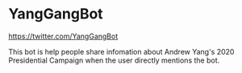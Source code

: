 # YangGangBot

https://twitter.com/YangGangBot

This bot is help people share infomation about Andrew Yang's 2020 Presidential Campaign when the user directly mentions the bot. 
